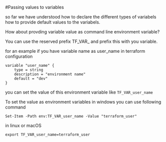 #Passing values to variables

so far we have understood how to declare the different types of variabels how to provide default values to the variabels.

How about provding variable value as command line environment variable?

You can use the reserved prefix TF_VAR_ and prefix this with you variable.

for an example if you have variable name as user_name in terraform configuration

```
variable "user_name" {
    type = string
    description = "environment name"
    default = "dev"
}
```
you can set the value of this environment variable like ```TF_VAR_user_name ```

To set the value as environment variables in windows you can use following command

```
Set-Item -Path env:TF_VAR_user_name -Value "terraform_user"

```

in linux or macOS

```
export TF_VAR_user_name=terraform_user
```
